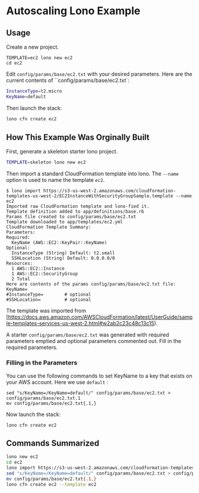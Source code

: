 # Autoscaling Lono Example

## Usage

Create a new project.

```
TEMPLATE=ec2 lono new ec2
cd ec2
```

Edit `config/params/base/ec2.txt` with your desired parameters. Here are the current contents of ``config/params/base/ec2.txt`:

```sh
InstanceType=t2.micro
KeyName=default
```

Then launch the stack:

```sh
lono cfn create ec2
```

## How This Example Was Orginally Built

First, generate a skeleton starter lono project.

```sh
TEMPLATE=skeleton lono new ec2
```

Then import a standard CloudFormation template into lono. The `--name` option is used to name the template `ec2`.

```
$ lono import https://s3-us-west-2.amazonaws.com/cloudformation-templates-us-west-2/EC2InstanceWithSecurityGroupSample.template --name ec2
Imported raw CloudFormation template and lono-fied it.
Template definition added to app/definitions/base.rb
Params file created to config/params/base/ec2.txt
Template downloaded to app/templates/ec2.yml
CloudFormation Template Summary:
Parameters:
Required:
  KeyName (AWS::EC2::KeyPair::KeyName)
Optional:
  InstanceType (String) Default: t2.small
  SSHLocation (String) Default: 0.0.0.0/0
Resources:
  1 AWS::EC2::Instance
  1 AWS::EC2::SecurityGroup
  2 Total
Here are contents of the params config/params/base/ec2.txt file:
KeyName=
#InstanceType=        # optional
#SSHLocation=         # optional
```

The template was imported from [https://docs.aws.amazon.com/AWSCloudFormation/latest/UserGuide/sample-templates-services-us-west-2.html#w2ab2c23c48c13c15).

A starter `config/params/base/ec2.txt` was generated with required parameters emptied and optional parameters commented out.  Fill in the required parameters.

### Filling in the Parameters

You can use the following commands to set KeyName to a key that exists on your AWS account.  Here we use `default` :

```
sed "s/KeyName=/KeyName=default/" config/params/base/ec2.txt > config/params/base/ec2.txt.1
mv config/params/base/ec2.txt{.1,}
```

Now launch the stack:

```
lono cfn create ec2
```

## Commands Summarized

```sh
lono new ec2
cd ec2
lono import https://s3-us-west-2.amazonaws.com/cloudformation-templates-us-west-2/EC2InstanceWithSecurityGroupSample.template --name ec2
sed "s/KeyName=/KeyName=default/" config/params/base/ec2.txt > config/params/base/ec2.txt.1
mv config/params/base/ec2.txt{.1,}
lono cfn create ec2 --template ec2
```
